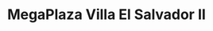 ---
title: "MegaPlaza Villa El Salvador II"
url: /villa-el-salvador/megaplaza-villa-el-salvador-ii/
shop: centro comercial
---